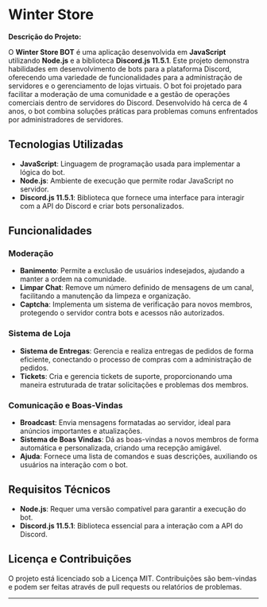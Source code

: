 # Winter Store 

**Descrição do Projeto:**

O **Winter Store BOT** é uma aplicação desenvolvida em **JavaScript** utilizando **Node.js** e a biblioteca **Discord.js 11.5.1**. Este projeto demonstra habilidades em desenvolvimento de bots para a plataforma Discord, oferecendo uma variedade de funcionalidades para a administração de servidores e o gerenciamento de lojas virtuais. O bot foi projetado para facilitar a moderação de uma comunidade e a gestão de operações comerciais dentro de servidores do Discord. Desenvolvido há cerca de 4 anos, o bot combina soluções práticas para problemas comuns enfrentados por administradores de servidores. 

## Tecnologias Utilizadas

- **JavaScript**: Linguagem de programação usada para implementar a lógica do bot.
- **Node.js**: Ambiente de execução que permite rodar JavaScript no servidor.
- **Discord.js 11.5.1**: Biblioteca que fornece uma interface para interagir com a API do Discord e criar bots personalizados.

## Funcionalidades

### Moderação

- **Banimento**: Permite a exclusão de usuários indesejados, ajudando a manter a ordem na comunidade.
- **Limpar Chat**: Remove um número definido de mensagens de um canal, facilitando a manutenção da limpeza e organização.
- **Captcha**: Implementa um sistema de verificação para novos membros, protegendo o servidor contra bots e acessos não autorizados.

### Sistema de Loja

- **Sistema de Entregas**: Gerencia e realiza entregas de pedidos de forma eficiente, conectando o processo de compras com a administração de pedidos.
- **Tickets**: Cria e gerencia tickets de suporte, proporcionando uma maneira estruturada de tratar solicitações e problemas dos membros.

### Comunicação e Boas-Vindas

- **Broadcast**: Envia mensagens formatadas ao servidor, ideal para anúncios importantes e atualizações.
- **Sistema de Boas Vindas**: Dá as boas-vindas a novos membros de forma automática e personalizada, criando uma recepção amigável.
- **Ajuda**: Fornece uma lista de comandos e suas descrições, auxiliando os usuários na interação com o bot.

## Requisitos Técnicos

- **Node.js**: Requer uma versão compatível para garantir a execução do bot.
- **Discord.js 11.5.1**: Biblioteca essencial para a interação com a API do Discord.

## Licença e Contribuições

O projeto está licenciado sob a Licença MIT. Contribuições são bem-vindas e podem ser feitas através de pull requests ou relatórios de problemas.

---

